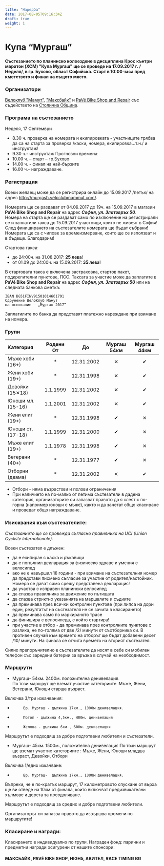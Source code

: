 ```yaml
---
title: "Наредба"
date: 2017-08-05T09:16:34Z
draft: true
weight: 1
---
```

# Купа “Мургаш”

#### Състезанието по планинско колоездене в дисциплина Крос кънтри маратон (XCM) "Купа Мургаш" ще се проведе на 17.09.2017 г. /Неделя/, в гр. Бухово, област Софийска. Старт в 10:00 часа пред кметството и финал на същото място.

### Организатори
[Велоклуб "Мамут"](https://www.facebook.com/veloclubmammut), ["Максбайк"](http://maxcombike.com/) и [PaVé Bike Shop and Repair](https://pavebikeshop.com/) със съдействето на [Столична Община](https://www.sofia.bg/).

### Програма на състезанието
Неделя, 17 Септември

 - 8.30 ч. проверка на номерата и екипировката - участниците трябва да са на старта за проверка /каски, номера, екипировка...т.н./ и инструктаж!
 - 9.30 ч.- инструктаж
Прогнозни времена:
 - 10.00 ч. – старт – гр.Бухово
 - 14.00 ч. - финал на най-бързите
 - 16.00 ч.- награждаване.


### Регистрация
Всеки желаещ може да се регистрира онлайн до 15.09.2017 /петък/ на адрес http://murgash.veloclubmammut.com/.

Номерата ще се раздават от 04.09.2017 до 19ч. на 15.09.2017 в магазин **PaVé Bike Shop and Repair** на адрес ***София, ул. Златовръх 50***.  
Номера на старта ще се раздават само по изключение на регистрирали се и заплатили такса до 15.09.2017 участници, които не живеят в София!  
След финиширането на състезателите номерата ще бъдат събрани! Номерата ще са с чипове за времеизмерване, които ще се използват и в бъдеще. Благодарим!  

Стартова такса:  
 -  до 24:00ч. на 31.08.2017: **25 лева**!  
 -  от 01.09 до 24:00ч. на 15.09.2017: **35 лева**!  

В стартовата такса е включена застраховка, стартов пакет, подкрепителни пунктове, ПСС. Таксата за участие може да заплатите в **PaVé Bike Shop and Repair** на адрес ***София, ул. Златовръх 50*** или на следната банкова сметка:
```
IBAN BG51FINV91501014661791
Сдружение ВелоКлуб Мамут
на основание – „Мургаш 2017”
```
Заплатилите по банка да представят платежно нареждане при взимане на номера.

### Групи



Категория    | Родени От |      До    | Мургаш 54км | Мургаш 44км
:-----------------|:---------:|:----------:|:-----------:|:-----:
 Мъже хоби (16+)  |     *     | 12.31.2002 |      ✕      | ✔
 Жени хоби (19+)  |     *     | 12.31.1998 |      ✕      | ✔
 Девойки (15✕18)  | 1.1.1999  | 12.31.2002 |      ✕      | ✔
 Юноши мл. (15-16)  | 1.1.2001  | 12.31.2002 |      ✕      | ✔
 Жени елит (19+)  |     *     | 12.31.1998 |      ✔      | ✕
 Юноши ст. (17-18)  | 1.1.1999  | 12.31.2000 |      ✔      | ✕
 Мъже елит (19+)  | 1.1.1978  | 12.31.1998 |      ✔      | ✕
 Ветерани  (40+)  |     *     | 12.31.1977 |      ✔      | ✕
 Отборни (двама)  |     *     | 12.31.2002 |      ✕      | ✔


- Oтбори - няма възрастови и полови ограничения
- При наличието на по-малко от петима състезатели в дадена категория, организаторите си запазват правото да я слеят с по-горна (например юноши с мъже), както и да зачетат общо класиране и проведат общо награждаване.  

### Изисквания към състезателите:  
*Състезанието ще се провежда съгласно правилника на UCI (Union Cycliste Internationale).*  

Всеки състезател е длъжен:  
 - да e екипиран с каска и ръкавици  
 - да e попълнил декларация за физическо здраве и умения с велосипед  
 - ако не е навършил 18 години - при взимане на състезателния номер да представи писмено съгласие за участие от родител/настойник. Номера се дават само срещу представена декларация!  
 - да участва с изправен планински велосипед  
 - да спазва правилника за движение по пътищата  
 - да спазва стриктно указанията на маршалите и съдиите  
 - да преминава през всички контролни пунктове (при липса на дори един, резултатът на състезателя не се зачита в класирането)  
 - да преминава само по маркираното трасе  
 - да финишира с велосипеда, с който стартира!  
 - при участие в отбор - да преминава през контролните пунктове с разлика, не по-голяма от две /2/ минути от съотборника си. В противен случай към времето на отборът ще бъдат добавени десет /10/ минути. На финала се отчита времето на вторият състезател.  

Силно препоръчително е състезателите да носят в себе си мобилен телефон със заредени батерии за връзка в случай на необходимост.

### Маршрути
 
* Мургаш- 54км. 2400м. положителна денивелация.  
По този маршрут ще вземат участие категориите: Мъже, Жени, Ветерани, Юноши старша възраст.   

Включва 3/три изкачвания:
 -          Вр. Мургаш - дължина 17км., 1000м денивелация.
 -          Потоп - дължина 4,5км., 400м. денивелация
 -          Желява - дължина 6км., 600м. денивелация

Маршрутът е подходящ за добре подготвени любители и състезатели.
 
* Мургаш- 45км. 1500м., положителна денивелация
По този маршрут ще вземат участие категориите : Мъже, Жени, Юноши младша възраст, Девойки, Отбори
 
Включва 1/едно изкачване:
 -          Вр. Мургаш-  дължина 17км., 1000м денивелация.

Въпреки, че е по-кратък маршрут, 17 километровото спускане от върха ще ви отведе на 10км от финала, които  включват предизвикателни хълмове и дерета  за преодоляване.

Маршрутът е подходящ за средно и добре подготвени любители.

Организаторът си запазва правото да извършва промени по маршрутите!

### Класиране и награди:
Класирането е индивидуално по групи.
Награден фонд: парични и предметни награди осигурени от нашите спонсори: 

#### МАКСБАЙК, PAVÉ BIKE SHOP, HIGH5, АВИТЕЛ, RACE TIMING BG



